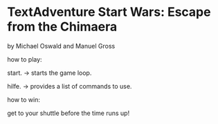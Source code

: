 # TextAdventure Start Wars: Escape from the Chimaera

by Michael Oswald and Manuel Gross

how to play:

start. -> starts the game loop.

hilfe. -> provides a list of commands to use.

how to win:

get to your shuttle before the time runs up!
